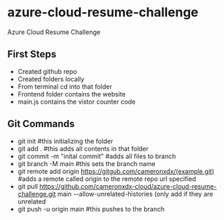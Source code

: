 # azure-cloud-resume-challenge
Azure Cloud Resume Challenge 

## First Steps
- Created github repo
- Created folders locally 
- From terminal cd into that folder 
- Frontend folder contains the website
- main.js contains the vistor counter code 

## Git Commands
- git init #this initializing the folder
- git add .  #this adds all contents in that folder
- git commit -m "inital commit" #adds all files to branch
- git branch -M main #this sets the branch name
- git remote add origin https://gitgub.com/cameronxdx/(example.git)  #adds a remote called origin to the remote repo url specified 
- git pull https://github.com/cameronxdx-cloud/azure-cloud-resume-challenge.git main --allow-unrelated-histories (only add if they are unrelated 
- git push -u origin main #this pushes to the branch 